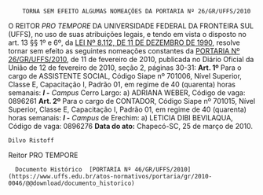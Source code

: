         TORNA SEM EFEITO ALGUMAS NOMEAÇÕES DA PORTARIA Nº 26/GR/UFFS/2010  

 O REITOR *PRO TEMPORE*  DA UNIVERSIDADE FEDERAL DA FRONTEIRA SUL (UFFS), no uso de suas atribuições legais, e tendo em vista o disposto no art. 13 §§ 1º e 6º, da [LEI Nº 8.112, DE 11 DE DEZEMBRO DE 1990](http://www.planalto.gov.br/ccivil_03/LEIS/L8112cons.htm), resolve tornar sem efeito as seguintes nomeações constantes da [PORTARIA Nº 26/GR/UFFS/2010](https://www.uffs.edu.br/atos-normativos/portaria/gr/2010-0026), de 11 de fevereiro de 2010, publicada no Diário Oficial da União de 12 de fevereiro de 2010, seção 2, páginas 30-31:   **Art. 1º**  Para o cargo de ASSISTENTE SOCIAL, Código Siape nº 701006, Nível Superior, Classe E, Capacitação I, Padrão 01, em regime de 40 (quarenta) horas semanais:  ***I -**  Campus*  Cerro Largo: a) ADRIANA WEBER, Código de vaga: 0896261   **Art. 2º**  Para o cargo de CONTADOR, Código Siape nº 701015, Nível Superior, Classe E, Capacitação I, Padrão 01, em regime de 40 (quarenta) horas semanais:  ***I -**  Campus*  de Erechim: a) LETICIA DIBI BEVILAQUA, Código de vaga: 0896276        **Data do ato:** Chapecó-SC, 25 de março de 2010.   
 

    Dilvo Ristoff   
 Reitor PRO TEMPORE 

      Documento Histórico  [PORTARIA Nº 46/GR/UFFS/2010](https://www.uffs.edu.br/atos-normativos/portaria/gr/2010-0046/@@download/documento_historico)     
      